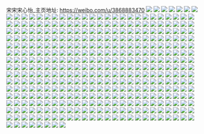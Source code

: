 宋宋宋心怡_主页地址: https://weibo.com/u/3868883470 
![](https://wx4.sinaimg.cn/mw2000/e69a7a0ely1h9hguo5g0hj21uo2gwe82.jpg) 
![](https://wx4.sinaimg.cn/mw2000/e69a7a0ely1h9hguq7ls8j21uo2gwqv6.jpg) 
![](https://wx4.sinaimg.cn/mw2000/e69a7a0ely1h9hguruzrxj21uo2gwkjm.jpg) 
![](https://wx4.sinaimg.cn/mw2000/e69a7a0ely1h9hgy4rh3bj22cz35cqv9.jpg) 
![](https://wx4.sinaimg.cn/mw2000/e69a7a0ely1h9hgumttifj21uo2gw4qr.jpg) 
![](https://wx4.sinaimg.cn/mw2000/e69a7a0ely1h9hgy2f76zj22dc35se85.jpg) 
![](https://wx4.sinaimg.cn/mw2000/e69a7a0ely1h9hgy0iq4sj21uo2gwx6p.jpg) 
![](https://wx4.sinaimg.cn/mw2000/e69a7a0ely1h9hgxxr098j21uo2gwx6p.jpg) 
![](https://wx4.sinaimg.cn/mw2000/e69a7a0ely1h9hgxz5zngj21uo2gwu0x.jpg) 
![](https://wx4.sinaimg.cn/mw2000/e69a7a0ely1h87c63o21ej23sw528npf.jpg) 
![](https://wx4.sinaimg.cn/mw2000/e69a7a0ely1h87c671wgqj20u01v04af.jpg) 
![](https://wx4.sinaimg.cn/mw2000/e69a7a0ely1h87c66ai49j23sw528npf.jpg) 
![](https://wx4.sinaimg.cn/mw2000/e69a7a0ely1h87c7zgpwqj22dc35se82.jpg) 
![](https://wx4.sinaimg.cn/mw2000/e69a7a0ely1h87c83sqirj20xr190nlz.jpg) 
![](https://wx4.sinaimg.cn/mw2000/e69a7a0ely1h87c7x93egj22dc35s7wi.jpg) 
![](https://wx4.sinaimg.cn/mw2000/e69a7a0ely1h87c7rf0voj23sw528hdv.jpg) 
![](https://wx4.sinaimg.cn/mw2000/e69a7a0ely1h87c80dor6j21c01s07l0.jpg) 
![](https://wx4.sinaimg.cn/mw2000/e69a7a0ely1h87c82i4msj22dh35su0x.jpg) 
![](https://wx4.sinaimg.cn/mw2000/e69a7a0ely1h7xgup0mudj22dc2dcu0x.jpg) 
![](https://wx4.sinaimg.cn/mw2000/e69a7a0ely1h73hyv8h6sj20u01hcmyg.jpg) 
![](https://wx4.sinaimg.cn/mw2000/e69a7a0ely1h6y2bwlql5j20vc15sqe9.jpg) 
![](https://wx4.sinaimg.cn/mw2000/e69a7a0ely1h6y2bz1cv7j20vc15s408.jpg) 
![](https://wx4.sinaimg.cn/mw2000/e69a7a0ely1h6y2bypvmyj20vc15s7fu.jpg) 
![](https://wx4.sinaimg.cn/mw2000/e69a7a0ely1h6y2bx9o7kj20vc15s4fo.jpg) 
![](https://wx4.sinaimg.cn/mw2000/e69a7a0ely1h6y2bzogulj20vc15s7gu.jpg) 
![](https://wx4.sinaimg.cn/mw2000/e69a7a0ely1h6y2bxrkrij20vc15sae5.jpg) 
![](https://wx4.sinaimg.cn/mw2000/e69a7a0ely1h6y2byf3fwj20vc15sgqm.jpg) 
![](https://wx4.sinaimg.cn/mw2000/e69a7a0ely1h6y2bzdhvzj20vc15swq3.jpg) 
![](https://wx4.sinaimg.cn/mw2000/e69a7a0ely1h6y2c03yugj20vc15sdjy.jpg) 
![](https://wx4.sinaimg.cn/mw2000/e69a7a0ely1h6v97tou9yj21rt2d3e82.jpg) 
![](https://wx4.sinaimg.cn/mw2000/e69a7a0ely1h6v97yilatj21e31ur4qp.jpg) 
![](https://wx4.sinaimg.cn/mw2000/e69a7a0ely1h6v97vg54vj21uo2gwqv6.jpg) 
![](https://wx4.sinaimg.cn/mw2000/e69a7a0ely1h6v980g2olj21nl27gwoc.jpg) 
![](https://wx4.sinaimg.cn/mw2000/e69a7a0ely1h6v97x5kbjj21uo2gwk0m.jpg) 
![](https://wx4.sinaimg.cn/mw2000/e69a7a0ely1h6v982ie5pj21n926zx6p.jpg) 
![](https://wx4.sinaimg.cn/mw2000/e69a7a0ely1h6v97rsw9hj235s2dc4ea.jpg) 
![](https://wx4.sinaimg.cn/mw2000/e69a7a0ely1h6v97oli5ej235s2dc4qr.jpg) 
![](https://wx4.sinaimg.cn/mw2000/e69a7a0ely1h6v97qcmcpj235s2dcnbd.jpg) 
![](https://wx4.sinaimg.cn/mw2000/e69a7a0ely1h6i2gs7o4sj22dc35sgv6.jpg) 
![](https://wx4.sinaimg.cn/mw2000/e69a7a0ely1h6i2gmw8kgj2334334wnv.jpg) 
![](https://wx4.sinaimg.cn/mw2000/e69a7a0ely1h6i2gwbgoyj22dc35sn17.jpg) 
![](https://wx4.sinaimg.cn/mw2000/e69a7a0ely1h6i2h3wr5pj21uo2gwb29.jpg) 
![](https://wx4.sinaimg.cn/mw2000/e69a7a0ely1h6i2gq0pxgj23sw528u0z.jpg) 
![](https://wx4.sinaimg.cn/mw2000/e69a7a0ely1h6i2h5oeqwj21uo2gwjvu.jpg) 
![](https://wx4.sinaimg.cn/mw2000/e69a7a0ely1h6i2gj6206j20qo0zk0tm.jpg) 
![](https://wx4.sinaimg.cn/mw2000/e69a7a0ely1h6i2gii5pcj20qo0zkjs6.jpg) 
![](https://wx4.sinaimg.cn/mw2000/e69a7a0ely1h6i2h2bn6qj22dc35sdma.jpg) 
![](https://wx4.sinaimg.cn/mw2000/e69a7a0ely1h6dxpu1u6xj20u0140qha.jpg) 
![](https://wx4.sinaimg.cn/mw2000/e69a7a0ely1h6dxpuoyk8j20u0140qsq.jpg) 
![](https://wx4.sinaimg.cn/mw2000/e69a7a0ely1h6dxpyr3y2j20u0140qja.jpg) 
![](https://wx4.sinaimg.cn/mw2000/e69a7a0ely1h6dxpy3j1vj22dc35sapp.jpg) 
![](https://wx4.sinaimg.cn/mw2000/e69a7a0ely1h6dxpwd6t1j22dc35s7m5.jpg) 
![](https://wx4.sinaimg.cn/mw2000/e69a7a0ely1h6dxpt9wnyj20rs0kuwgr.jpg) 
![](https://wx4.sinaimg.cn/mw2000/e69a7a0ely1h6743cmqi7j20u01v07ah.jpg) 
![](https://wx4.sinaimg.cn/mw2000/e69a7a0ely1h672pt1ks1j21pu2age2u.jpg) 
![](https://wx4.sinaimg.cn/mw2000/e69a7a0ely1h672pv2v1tj21lf24khdt.jpg) 
![](https://wx4.sinaimg.cn/mw2000/e69a7a0ely1h5wnvdnh7ij21400u0jt2.jpg) 
![](https://wx4.sinaimg.cn/mw2000/e69a7a0ely1h5urnhfdr5j21o02801kx.jpg) 
![](https://wx4.sinaimg.cn/mw2000/e69a7a0ely1h5urnizur7j22dc35s7wj.jpg) 
![](https://wx4.sinaimg.cn/mw2000/e69a7a0ely1h5urnkoy65j21uo2gwnpd.jpg) 
![](https://wx4.sinaimg.cn/mw2000/e69a7a0ely1h5urpkitqzj20u0140wip.jpg) 
![](https://wx4.sinaimg.cn/mw2000/e69a7a0ely1h5qtdwpuegj21uo0x5h0a.jpg) 
![](https://wx4.sinaimg.cn/mw2000/e69a7a0ely1h5ed2npzo6j20u0140tqr.jpg) 
![](https://wx4.sinaimg.cn/mw2000/e69a7a0ely1h5ed2ols1wj20u0140ark.jpg) 
![](https://wx4.sinaimg.cn/mw2000/e69a7a0ely1h59075c1jdj20u0140ali.jpg) 
![](https://wx4.sinaimg.cn/mw2000/e69a7a0ely1h59075tlo5j20u014049j.jpg) 
![](https://wx4.sinaimg.cn/mw2000/e69a7a0ely1h59076qdmij20u014049w.jpg) 
![](https://wx4.sinaimg.cn/mw2000/e69a7a0ely1h59077f33nj20u0140tjt.jpg) 
![](https://wx4.sinaimg.cn/mw2000/e69a7a0ely1h5907azoibj235s2dce82.jpg) 
![](https://wx4.sinaimg.cn/mw2000/e69a7a0ely1h59077zxywj20u0140k2e.jpg) 
![](https://wx4.sinaimg.cn/mw2000/e69a7a0ely1h5907d6g7sj235s2dchdv.jpg) 
![](https://wx4.sinaimg.cn/mw2000/e69a7a0ely1h5907jb3n4j21uo2gw4qq.jpg) 
![](https://wx4.sinaimg.cn/mw2000/e69a7a0ely1h5907gt8qsj235s2dcqv8.jpg) 
![](https://wx4.sinaimg.cn/mw2000/e69a7a0ely1h4k5z556vxj21400u0tkf.jpg) 
![](https://wx4.sinaimg.cn/mw2000/e69a7a0ely1h4k5yw66mqj21400u044t.jpg) 
![](https://wx4.sinaimg.cn/mw2000/e69a7a0ely1h4k5zeodbcj21400u0ajz.jpg) 
![](https://wx4.sinaimg.cn/mw2000/e69a7a0ely1h4k5ytzyt5j21uo2gwu0x.jpg) 
![](https://wx4.sinaimg.cn/mw2000/e69a7a0ely1h4k5yr5p8jj22gw1uo1kz.jpg) 
![](https://wx4.sinaimg.cn/mw2000/e69a7a0ely1h4k5yse0mxj21c01s01kx.jpg) 
![](https://wx4.sinaimg.cn/mw2000/e69a7a0ely1h4k60lciuoj21t135tnpe.jpg) 
![](https://wx4.sinaimg.cn/mw2000/e69a7a0ely1h4k60nbtdtj21kw35sqv6.jpg) 
![](https://wx4.sinaimg.cn/mw2000/e69a7a0ely1h4k60pyupxj21hc0nwto8.jpg) 
![](https://wx4.sinaimg.cn/mw2000/e69a7a0ely1h4k60p764jj223v35tkjm.jpg) 
![](https://wx4.sinaimg.cn/mw2000/e69a7a0ely1h4k61cjzbvj20qo0jzwhk.jpg) 
![](https://wx4.sinaimg.cn/mw2000/e69a7a0ely1h4k5yp1mm7j20qo0zkgq7.jpg) 
![](https://wx4.sinaimg.cn/mw2000/e69a7a0ely1h3xa4w2dk4j235s2dc7wj.jpg) 
![](https://wx4.sinaimg.cn/mw2000/e69a7a0ely1h3xa4soqepj229h3404qq.jpg) 
![](https://wx4.sinaimg.cn/mw2000/e69a7a0ely1h3xa4qjk2cj22bc3347wj.jpg) 
![](https://wx4.sinaimg.cn/mw2000/e69a7a0ely1h3xa77ai97j20qo0m20wn.jpg) 
![](https://wx4.sinaimg.cn/mw2000/e69a7a0ely1h3xa4nq1f0j22dc2dcb2a.jpg) 
![](https://wx4.sinaimg.cn/mw2000/e69a7a0ely1h3xa4zshw2j235s2dcu0y.jpg) 
![](https://wx4.sinaimg.cn/mw2000/e69a7a0ely1h3xa4yag27j21uo2gwx6p.jpg) 
![](https://wx4.sinaimg.cn/mw2000/e69a7a0ely1h3xa54fpx7j22gw1uo7wi.jpg) 
![](https://wx4.sinaimg.cn/mw2000/e69a7a0ely1h3xa55ycqcj22p72p7u0x.jpg) 
![](https://wx4.sinaimg.cn/mw2000/e69a7a0ely1h2lxtdu1tdj225j1m5x6p.jpg) 
![](https://wx4.sinaimg.cn/mw2000/e69a7a0ely1h2lxtf60avj21uo2gwx6p.jpg) 
![](https://wx4.sinaimg.cn/mw2000/e69a7a0ely1h2lxtgxm1cj22dc35sx6q.jpg) 
![](https://wx4.sinaimg.cn/mw2000/e69a7a0ely1h2lxthwy4wj21c01s0b29.jpg) 
![](https://wx4.sinaimg.cn/mw2000/e69a7a0ely1h2lxtj4zzyj22072o9qv5.jpg) 
![](https://wx4.sinaimg.cn/mw2000/e69a7a0ely1h2lxtk6q88j21i0200kjl.jpg) 
![](https://wx4.sinaimg.cn/mw2000/e69a7a0ely1h2lxtm1d6xj21uo2gwx6p.jpg) 
![](https://wx4.sinaimg.cn/mw2000/e69a7a0ely1h2lxtnxaixj22fe1tj4qq.jpg) 
![](https://wx4.sinaimg.cn/mw2000/e69a7a0ely1h2lxtphyujj22cx1rp7wi.jpg) 
![](https://wx4.sinaimg.cn/mw2000/e69a7a0ely1h2lxtr3thgj23402c0qv6.jpg) 
![](https://wx4.sinaimg.cn/mw2000/e69a7a0ely1h2lxtsdqp2j23402c0qv6.jpg) 
![](https://wx4.sinaimg.cn/mw2000/e69a7a0ely1h2fxf9n7rvj21uo2gwhdt.jpg) 
![](https://wx4.sinaimg.cn/mw2000/e69a7a0ely1h2fxffgp2vj21op28y7wi.jpg) 
![](https://wx4.sinaimg.cn/mw2000/e69a7a0ely1h2fxfb80daj21uo2gwb29.jpg) 
![](https://wx4.sinaimg.cn/mw2000/e69a7a0ely1h2fxfbvdjej21e21e21gj.jpg) 
![](https://wx4.sinaimg.cn/mw2000/e69a7a0ely1h2fxfhupo0j235s2dcx6q.jpg) 
![](https://wx4.sinaimg.cn/mw2000/e69a7a0ely1h2fxfcggowj21c01c0ngc.jpg) 
![](https://wx4.sinaimg.cn/mw2000/e69a7a0ely1h2fxfdudu8j235s2dchdv.jpg) 
![](https://wx4.sinaimg.cn/mw2000/e69a7a0ely1h2fxfgjo2rj22d92h1b29.jpg) 
![](https://wx4.sinaimg.cn/mw2000/e69a7a0ely1h2fxfvv36dj235s2dcu0y.jpg) 
![](https://wx4.sinaimg.cn/mw2000/e69a7a0ely1h24qwko9vtj21uo2gwx6p.jpg) 
![](https://wx4.sinaimg.cn/mw2000/e69a7a0ely1h24qwlurzgj21ph29zkjl.jpg) 
![](https://wx4.sinaimg.cn/mw2000/e69a7a0ely1h24qwn58wuj21o928bhdt.jpg) 
![](https://wx4.sinaimg.cn/mw2000/e69a7a0ely1h24qwoff4hj21of28kqv5.jpg) 
![](https://wx4.sinaimg.cn/mw2000/e69a7a0ely1h24qwvj7gfj20xc0p0wmk.jpg) 
![](https://wx4.sinaimg.cn/mw2000/e69a7a0ely1h24qwr2qvlj21tp2flqv5.jpg) 
![](https://wx4.sinaimg.cn/mw2000/e69a7a0ely1h24qws5nskj22dc35shdu.jpg) 
![](https://wx4.sinaimg.cn/mw2000/e69a7a0ely1h24qwuzpwaj22bc334x6t.jpg) 
![](https://wx4.sinaimg.cn/mw2000/e69a7a0ely1h24qwxaxs1j235s2dckjn.jpg) 
![](https://wx4.sinaimg.cn/mw2000/e69a7a0ely1h1wciyhkdgj20u0140q7n.jpg) 
![](https://wx4.sinaimg.cn/mw2000/e69a7a0ely1h1wcj62dukj20u0140tgc.jpg) 
![](https://wx4.sinaimg.cn/mw2000/e69a7a0ely1h1wcim6tbtj20u014049i.jpg) 
![](https://wx4.sinaimg.cn/mw2000/e69a7a0ely1h1wcjl6po7j20u0140gpl.jpg) 
![](https://wx4.sinaimg.cn/mw2000/e69a7a0ely1h1wck3x84fj20u0140ai5.jpg) 
![](https://wx4.sinaimg.cn/mw2000/e69a7a0ely1h1wcj7vt7jj21uo2gw1ky.jpg) 
![](https://wx4.sinaimg.cn/mw2000/e69a7a0ely1h1o4v6q7q1j21uo2gwe82.jpg) 
![](https://wx4.sinaimg.cn/mw2000/e69a7a0ely1h1o4v90ixdj21uo2gw4qq.jpg) 
![](https://wx4.sinaimg.cn/mw2000/e69a7a0ely1h1o4v4gurqj21uo2gwkjm.jpg) 
![](https://wx4.sinaimg.cn/mw2000/e69a7a0ely1h1o4v24vv5j22dc2dcu0x.jpg) 
![](https://wx4.sinaimg.cn/mw2000/e69a7a0ely1h1o4vhdkrcj21zz1hzx6p.jpg) 
![](https://wx4.sinaimg.cn/mw2000/e69a7a0ely1h1o4vcu9ofj21uo2gwhdt.jpg) 
![](https://wx4.sinaimg.cn/mw2000/e69a7a0ely1h1o4wdwhd4j21o0280e81.jpg) 
![](https://wx4.sinaimg.cn/mw2000/e69a7a0ely1h1o4veocojj21uo2gw4qq.jpg) 
![](https://wx4.sinaimg.cn/mw2000/e69a7a0ely1h1o4vip2t9j21vn2jxe81.jpg) 
![](https://wx4.sinaimg.cn/mw2000/e69a7a0ely1h0zxqj6kibj20u01hc139.jpg) 
![](https://wx4.sinaimg.cn/mw2000/e69a7a0ely1h0vnfls9cjj22dc35sx6r.jpg) 
![](https://wx4.sinaimg.cn/mw2000/e69a7a0ely1h0vnfia1oaj22c02c0x6p.jpg) 
![](https://wx4.sinaimg.cn/mw2000/e69a7a0ely1h0vnjm63okj22gw1uohdu.jpg) 
![](https://wx4.sinaimg.cn/mw2000/e69a7a0ely1h0vnforv33j22dc35s7wj.jpg) 
![](https://wx4.sinaimg.cn/mw2000/e69a7a0ely1h0vnkg3nloj21yu2jo4ex.jpg) 
![](https://wx4.sinaimg.cn/mw2000/e69a7a0ely1h0vnki60t6j235s2dcqv6.jpg) 
![](https://wx4.sinaimg.cn/mw2000/e69a7a0ely1h0vnko0zljj235s2dc7wj.jpg) 
![](https://wx4.sinaimg.cn/mw2000/e69a7a0ely1h0vnle47nxj235s2dcx6q.jpg) 
![](https://wx4.sinaimg.cn/mw2000/e69a7a0ely1h0vnlm88lvj20qo0k0n0g.jpg) 
![](https://wx4.sinaimg.cn/mw2000/e69a7a0ely1h0hmuirfuuj22801o0qv5.jpg) 
![](https://wx4.sinaimg.cn/mw2000/e69a7a0ely1h0hmunbj20j22dc35se84.jpg) 
![](https://wx4.sinaimg.cn/mw2000/e69a7a0ely1h0hmuruj4jj22dc35sx6r.jpg) 
![](https://wx4.sinaimg.cn/mw2000/e69a7a0ely1h0hmuubcwtj22gw1uo7wi.jpg) 
![](https://wx4.sinaimg.cn/mw2000/e69a7a0ely1h00eiweqi3j222o340b2a.jpg) 
![](https://wx4.sinaimg.cn/mw2000/e69a7a0ely1h00eisn03sj20uk4o4kjm.jpg) 
![](https://wx4.sinaimg.cn/mw2000/e69a7a0ely1h00eiu9x2wj20uk3ofnpd.jpg) 
![](https://wx4.sinaimg.cn/mw2000/e69a7a0ely1h00ej01f9ej22gw1uokjl.jpg) 
![](https://wx4.sinaimg.cn/mw2000/e69a7a0ely1h00ej1ydimj21s01c01kx.jpg) 
![](https://wx4.sinaimg.cn/mw2000/e69a7a0ely1h00eiye3vvj22gw1uox6p.jpg) 
![](https://wx4.sinaimg.cn/mw2000/e69a7a0ely1h00eiqtd06j20uk417e81.jpg) 
![](https://wx4.sinaimg.cn/mw2000/e69a7a0ely1h00ej12a34j21qa2b2u0x.jpg) 
![](https://wx4.sinaimg.cn/mw2000/e69a7a0ely1h00ej3bongj211c340kjl.jpg) 
![](https://wx4.sinaimg.cn/mw2000/e69a7a0ely1gzzeyj2lg9j22dc35skjn.jpg) 
![](https://wx4.sinaimg.cn/mw2000/e69a7a0ely1gzvm1ghtbrj21uo2gwb29.jpg) 
![](https://wx4.sinaimg.cn/mw2000/e69a7a0ely1gzvm2tv3u0j21i01i0e81.jpg) 
![](https://wx4.sinaimg.cn/mw2000/e69a7a0ely1gzvm1jgv0oj21uo2gwb29.jpg) 
![](https://wx4.sinaimg.cn/mw2000/e69a7a0ely1gzvm1us6g0j21uo2gw1ky.jpg) 
![](https://wx4.sinaimg.cn/mw2000/e69a7a0ely1gzvm2076yrj22dc35snpf.jpg) 
![](https://wx4.sinaimg.cn/mw2000/e69a7a0ely1gzvm1qym7cj21uo2gw1ky.jpg) 
![](https://wx4.sinaimg.cn/mw2000/e69a7a0ely1gzvm2j3xsmj23402c0npf.jpg) 
![](https://wx4.sinaimg.cn/mw2000/e69a7a0ely1gzvm1mwl00j235s2dc7wj.jpg) 
![](https://wx4.sinaimg.cn/mw2000/e69a7a0ely1gzvm2qis14j23402c0b2b.jpg) 
![](https://wx4.sinaimg.cn/mw2000/e69a7a0ely1gz0aafz8abj235s2dcqti.jpg) 
![](https://wx4.sinaimg.cn/mw2000/e69a7a0ely1gz0aaj4s4pj217m1m67wh.jpg) 
![](https://wx4.sinaimg.cn/mw2000/e69a7a0ely1gz0aahm5caj22dc35s4qp.jpg) 
![](https://wx4.sinaimg.cn/mw2000/e69a7a0ely1gz0aamcqcnj21c01s01hg.jpg) 
![](https://wx4.sinaimg.cn/mw2000/e69a7a0ely1gz0aal60iyj226f1mt7wh.jpg) 
![](https://wx4.sinaimg.cn/mw2000/e69a7a0ely1gz0aamzhyyj216k1krnhr.jpg) 
![](https://wx4.sinaimg.cn/mw2000/e69a7a0ely1gz0aagnql6j22dc35skj4.jpg) 
![](https://wx4.sinaimg.cn/mw2000/e69a7a0ely1gz0ab6qllvj21621k3ngj.jpg) 
![](https://wx4.sinaimg.cn/mw2000/e69a7a0ely1gz0aaici6mj22dc35sqsx.jpg) 
![](https://wx4.sinaimg.cn/mw2000/e69a7a0ely1gya42i41nrj21uo2gwqv5.jpg) 
![](https://wx4.sinaimg.cn/mw2000/e69a7a0ely1gya42qgl8ij22dc35sb2a.jpg) 
![](https://wx4.sinaimg.cn/mw2000/e69a7a0ely1gya45knf2vj22c0340e82.jpg) 
![](https://wx4.sinaimg.cn/mw2000/e69a7a0ely1gya42v85s0j214t1iewxw.jpg) 
![](https://wx4.sinaimg.cn/mw2000/e69a7a0ely1gya44d7mqkj26bk4qoe88.jpg) 
![](https://wx4.sinaimg.cn/mw2000/e69a7a0ely1gya43p4vg0j21w02ioe82.jpg) 
![](https://wx4.sinaimg.cn/mw2000/e69a7a0ely1gya45hzwlnj22c0340u10.jpg) 
![](https://wx4.sinaimg.cn/mw2000/e69a7a0ely1gya43c7da4j22c0340b2a.jpg) 
![](https://wx4.sinaimg.cn/mw2000/e69a7a0ely1gya45dye4xj21s22eie81.jpg) 
![](https://wx4.sinaimg.cn/mw2000/e69a7a0ely1gxxiqhz033j21w02iou0x.jpg) 
![](https://wx4.sinaimg.cn/mw2000/e69a7a0ely1gxxiqjq2krj21w02iou0x.jpg) 
![](https://wx4.sinaimg.cn/mw2000/e69a7a0ely1gxxiqogfvsj21s72dmnpd.jpg) 
![](https://wx4.sinaimg.cn/mw2000/e69a7a0ely1gxxiqqkrzfj21w02iou0x.jpg) 
![](https://wx4.sinaimg.cn/mw2000/e69a7a0ely1gxxiqlzb73j23402c0x6q.jpg) 
![](https://wx4.sinaimg.cn/mw2000/e69a7a0ely1gxxiqrthdej21w02ioqv5.jpg) 
![](https://wx4.sinaimg.cn/mw2000/e69a7a0ely1gxxiqtyz3nj21w02iou0x.jpg) 
![](https://wx4.sinaimg.cn/mw2000/e69a7a0ely1gxxiqswwzjj21w02ionpd.jpg) 
![](https://wx4.sinaimg.cn/mw2000/e69a7a0ely1gxxiqviddwj21w02iox6p.jpg) 
![](https://wx4.sinaimg.cn/mw2000/e69a7a0ely1gwaybmfm7bj21w02ioqv5.jpg) 
![](https://wx4.sinaimg.cn/mw2000/e69a7a0ely1gwaycnsitij22dc35sb2b.jpg) 
![](https://wx4.sinaimg.cn/mw2000/e69a7a0ely1gwaycq3466j21401hcdxv.jpg) 
![](https://wx4.sinaimg.cn/mw2000/e69a7a0ely1gwaybwok26j22dc2dc4qs.jpg) 
![](https://wx4.sinaimg.cn/mw2000/e69a7a0ely1gwayceuxkzj22dc2dcqv6.jpg) 
![](https://wx4.sinaimg.cn/mw2000/e69a7a0ely1gwayc6d53dj22dc2dc1kz.jpg) 
![](https://wx4.sinaimg.cn/mw2000/e69a7a0ely1gvyxowoz1tj22801o01kx.jpg) 
![](https://wx4.sinaimg.cn/mw2000/e69a7a0ely1gvyxp346psj21o0280npd.jpg) 
![](https://wx4.sinaimg.cn/mw2000/e69a7a0ely1gvyxozmr3xj22801o0x63.jpg) 
![](https://wx4.sinaimg.cn/mw2000/e69a7a0ely1gvyxp12np2j21o0280b29.jpg) 
![](https://wx4.sinaimg.cn/mw2000/e69a7a0ely1gvyxq2auooj22801o0e81.jpg) 
![](https://wx4.sinaimg.cn/mw2000/e69a7a0ely1gvyxp5bp3ij22801o01kx.jpg) 
![](https://wx4.sinaimg.cn/mw2000/e69a7a0ely1gvyxpwxx16j20u0140jzk.jpg) 
![](https://wx4.sinaimg.cn/mw2000/e69a7a0ely1gvyxouxtsej20sa11pqdn.jpg) 
![](https://wx4.sinaimg.cn/mw2000/e69a7a0ely1gvyxpzcqq6j21ap1q94qp.jpg) 
![](https://wx4.sinaimg.cn/mw2000/e69a7a0ely1gvu9ce2a2fj21w02ionpe.jpg) 
![](https://wx4.sinaimg.cn/mw2000/e69a7a0ely1gvu9cfv7wpj21w02iokjl.jpg) 
![](https://wx4.sinaimg.cn/mw2000/004dPrkily1gvpl0x6wouj62c0340x6r02.jpg) 
![](https://wx4.sinaimg.cn/mw2000/004dPrkily1gvpl0t9i1mj62bc334b2d02.jpg) 
![](https://wx4.sinaimg.cn/mw2000/004dPrkily1gvpl0z2i67j61c01s0hdt02.jpg) 
![](https://wx4.sinaimg.cn/mw2000/e69a7a0ely1gvpl0oqqpmj21w02iokjm.jpg) 
![](https://wx4.sinaimg.cn/mw2000/004dPrkily1gvpl132k3oj62db2dbb2a02.jpg) 
![](https://wx4.sinaimg.cn/mw2000/004dPrkily1gvpl10uvurj61c01s0b2902.jpg) 
![](https://wx4.sinaimg.cn/mw2000/004dPrkily1gvpl14v0mzj62dc2dcb2a02.jpg) 
![](https://wx4.sinaimg.cn/mw2000/004dPrkily1gvpl18tf7sj61w02iohdt02.jpg) 
![](https://wx4.sinaimg.cn/mw2000/004dPrkily1gvpl16t65xj62dc2dcqv502.jpg) 
![](https://wx4.sinaimg.cn/mw2000/004dPrkily1gvmv8559b5j61w02iohdu02.jpg) 
![](https://wx4.sinaimg.cn/mw2000/004dPrkily1gvmv75oli5j61w02io7wi02.jpg) 
![](https://wx4.sinaimg.cn/mw2000/004dPrkily1gvmv717cdoj61w02ioqv602.jpg) 
![](https://wx4.sinaimg.cn/mw2000/004dPrkily1gvmv7q61ujj62c03404qt02.jpg) 
![](https://wx4.sinaimg.cn/mw2000/004dPrkily1gvmv7zo5jqj63402c07wl02.jpg) 
![](https://wx4.sinaimg.cn/mw2000/004dPrkily1gvmv8daixjj62c0340npf02.jpg) 
![](https://wx4.sinaimg.cn/mw2000/004dPrkily1gvmv6vhuxbj61w02iob2a02.jpg) 
![](https://wx4.sinaimg.cn/mw2000/004dPrkily1gvmv7glegzj61w02io7wi02.jpg) 
![](https://wx4.sinaimg.cn/mw2000/004dPrkily1gvmv7bv2wmj61w02io7wi02.jpg) 
![](https://wx4.sinaimg.cn/mw2000/e69a7a0ely1gvilbm97wnj22801o0e82.jpg) 
![](https://wx4.sinaimg.cn/mw2000/004dPrkily1gvilbn4xwyj60xc18g1ct02.jpg) 
![](https://wx4.sinaimg.cn/mw2000/004dPrkily1gvii418kjhj62801o0e8102.jpg) 
![](https://wx4.sinaimg.cn/mw2000/004dPrkily1gvii4li58qj62dc2dcb2b02.jpg) 
![](https://wx4.sinaimg.cn/mw2000/004dPrkily1gvii48rfi7j61w02iob2a02.jpg) 
![](https://wx4.sinaimg.cn/mw2000/004dPrkily1gvii5610h2j61uo2gwx6p02.jpg) 
![](https://wx4.sinaimg.cn/mw2000/004dPrkily1gvii4udkg3j61uo2gwx6p02.jpg) 
![](https://wx4.sinaimg.cn/mw2000/004dPrkily1gvii50f9ljj61uo2gwhdt02.jpg) 
![](https://wx4.sinaimg.cn/mw2000/004dPrkily1gvii3yfe0ej61rw2d7kjl02.jpg) 
![](https://wx4.sinaimg.cn/mw2000/004dPrkily1gvii5bu290j61c01s04qp02.jpg) 
![](https://wx4.sinaimg.cn/mw2000/004dPrkily1gvii59aohdj62801o01ky02.jpg) 
![](https://wx4.sinaimg.cn/mw2000/004dPrkily1gv6lfwou9mj60u01v0n4v02.jpg) 
![](https://wx4.sinaimg.cn/mw2000/004dPrkily1gutdkp0c7bj61ku24sttq02.jpg) 
![](https://wx4.sinaimg.cn/mw2000/004dPrkily1gutdkqgg98j61fa1wd7ki02.jpg) 
![](https://wx4.sinaimg.cn/mw2000/004dPrkily1gutdkn3oqxj61ky23yavf02.jpg) 
![](https://wx4.sinaimg.cn/mw2000/004dPrkily1gutdl4hnipj62oc2oc4qt02.jpg) 
![](https://wx4.sinaimg.cn/mw2000/004dPrkily1gutdl88hyaj62xu1o2npd02.jpg) 
![](https://wx4.sinaimg.cn/mw2000/004dPrkily1gutdkvexyhj63402c04qs02.jpg) 
![](https://wx4.sinaimg.cn/mw2000/004dPrkily1gutdlc9fs1j61w02iohdt02.jpg) 
![](https://wx4.sinaimg.cn/mw2000/004dPrkily1gutdkl4coyj61w02iokjl02.jpg) 
![](https://wx4.sinaimg.cn/mw2000/004dPrkily1gutdlg33qgj61w02iohdt02.jpg) 
![](https://wx4.sinaimg.cn/mw2000/004dPrkily1gudred3gv2j60u0140jy902.jpg) 
![](https://wx4.sinaimg.cn/mw2000/004dPrkily1gudreapv7tj60u015t41u02.jpg) 
![](https://wx4.sinaimg.cn/mw2000/004dPrkily1gudre9mv28j60u0140thv02.jpg) 
![](https://wx4.sinaimg.cn/mw2000/004dPrkily1gudrea2jkyj60u0140wj002.jpg) 
![](https://wx4.sinaimg.cn/mw2000/004dPrkily1gudreba64tj60u00u0whw02.jpg) 
![](https://wx4.sinaimg.cn/mw2000/004dPrkily1gudreci19tj60u01400wu02.jpg) 
![](https://wx4.sinaimg.cn/mw2000/004dPrkily1gudrebxby5j61400u0n5302.jpg) 
![](https://wx4.sinaimg.cn/mw2000/004dPrkily1gudredve2fj61400u0qa302.jpg) 
![](https://wx4.sinaimg.cn/mw2000/004dPrkily1gudreebqxuj60u00u00we02.jpg) 
![](https://wx4.sinaimg.cn/mw2000/e69a7a0ely1gu5zleahwjj20u0140q7v.jpg) 
![](https://wx4.sinaimg.cn/mw2000/e69a7a0ely1gu5zlf6g0gj20u0140dlf.jpg) 
![](https://wx4.sinaimg.cn/mw2000/e69a7a0ely1gu5zlfqopnj20u0140q83.jpg) 
![](https://wx4.sinaimg.cn/mw2000/e69a7a0ely1gu5zlg4zc1j21400u00y3.jpg) 
![](https://wx4.sinaimg.cn/mw2000/e69a7a0ely1gu5zlggg1yj20rt112dkk.jpg) 
![](https://wx4.sinaimg.cn/mw2000/e69a7a0ely1gu5zlhg4vkj20u01400wz.jpg) 
![](https://wx4.sinaimg.cn/mw2000/e69a7a0ely1gu5zlii8s8j21400u0don.jpg) 
![](https://wx4.sinaimg.cn/mw2000/e69a7a0ely1gu5zljgfgpj20u013zteb.jpg) 
![](https://wx4.sinaimg.cn/mw2000/e69a7a0ely1gu5zlj0yrmj21400u0k06.jpg) 
![](https://wx4.sinaimg.cn/mw2000/e69a7a0ely1gsax8tyau5j218g0xcki3.jpg) 
![](https://wx4.sinaimg.cn/mw2000/e69a7a0ely1gsax8w1fc3j218g0xctsc.jpg) 
![](https://wx4.sinaimg.cn/mw2000/e69a7a0ely1gsax8vn7fuj218g0xcayc.jpg) 
![](https://wx4.sinaimg.cn/mw2000/e69a7a0ely1gsax8x3dixj218g0xc1kx.jpg) 
![](https://wx4.sinaimg.cn/mw2000/e69a7a0ely1gsax93bcnkj22ip1f0hdv.jpg) 
![](https://wx4.sinaimg.cn/mw2000/e69a7a0ely1gsax8wis6uj218g0xc1kx.jpg) 
![](https://wx4.sinaimg.cn/mw2000/e69a7a0ely1gsax8xj0asj21hc0pahav.jpg) 
![](https://wx4.sinaimg.cn/mw2000/e69a7a0ely1gsax91aojlj22o03k01l0.jpg) 
![](https://wx4.sinaimg.cn/mw2000/e69a7a0ely1gsax8z7yomj23k02o0x6t.jpg) 
![](https://wx4.sinaimg.cn/mw2000/e69a7a0ely1gsaxayigphj21r03407wi.jpg) 
![](https://wx4.sinaimg.cn/mw2000/e69a7a0ely1gsaxb0gszdj21ki2ipb2c.jpg) 
![](https://wx4.sinaimg.cn/mw2000/e69a7a0ely1gsaxb299jfj20xc0xc1kx.jpg) 
![](https://wx4.sinaimg.cn/mw2000/e69a7a0ely1gsaxb36uz9j22ip1w1x6p.jpg) 
![](https://wx4.sinaimg.cn/mw2000/e69a7a0ely1grmdtf7fg6j212c1f4b29.jpg) 
![](https://wx4.sinaimg.cn/mw2000/e69a7a0ely1grmrc0hcjrj218g0xcto8.jpg) 
![](https://wx4.sinaimg.cn/mw2000/e69a7a0ely1grmdtfofbyj212c1f4b29.jpg) 
![](https://wx4.sinaimg.cn/mw2000/e69a7a0ely1grmrbztcibj23k02o0e82.jpg) 
![](https://wx4.sinaimg.cn/mw2000/e69a7a0ely1grmdtgqffgj23342bcx6p.jpg) 
![](https://wx4.sinaimg.cn/mw2000/e69a7a0ely1grmrc248kdj22o03k07wl.jpg) 
![](https://wx4.sinaimg.cn/mw2000/e69a7a0ely1grmrc58sfmj22o03k0b2c.jpg) 
![](https://wx4.sinaimg.cn/mw2000/e69a7a0ely1grmrc8138yj22o03k0qv9.jpg) 
![](https://wx4.sinaimg.cn/mw2000/e69a7a0ely1grmrcacw3tj23k02o0kjp.jpg) 
![](https://wx4.sinaimg.cn/mw2000/e69a7a0ely1gppiv4lwguj212c1f47wh.jpg) 
![](https://wx4.sinaimg.cn/mw2000/e69a7a0ely1gppiv53htrj212c1f4ki1.jpg) 
![](https://wx4.sinaimg.cn/mw2000/e69a7a0ely1gppiw840ayj212c12ckgy.jpg) 
![](https://wx4.sinaimg.cn/mw2000/e69a7a0ely1gppiw8fqjoj212c1f4kcq.jpg) 
![](https://wx4.sinaimg.cn/mw2000/e69a7a0ely1gppiywrtqcj20ty0tyk3b.jpg) 
![](https://wx4.sinaimg.cn/mw2000/e69a7a0ely1gppiyx204dj20u014010b.jpg) 
![](https://wx4.sinaimg.cn/mw2000/e69a7a0ely1gppj1fw84bj20qo0zkk08.jpg) 
![](https://wx4.sinaimg.cn/mw2000/e69a7a0ely1gppj1g66hkj20u0190wji.jpg) 
![](https://wx4.sinaimg.cn/mw2000/e69a7a0ely1gppj1ggfccj20xc0m8k89.jpg) 
![](https://wx4.sinaimg.cn/mw2000/e69a7a0ely1gnkuvv42smj21eg1eg7wh.jpg) 
![](https://wx4.sinaimg.cn/mw2000/e69a7a0ely1gnkuvx1xsuj21hw1hwb29.jpg) 
![](https://wx4.sinaimg.cn/mw2000/e69a7a0ely1gnkuw4p270j20v815nx47.jpg) 
![](https://wx4.sinaimg.cn/mw2000/e69a7a0ely1gnkuvzmrnqj212c1f47s0.jpg) 
![](https://wx4.sinaimg.cn/mw2000/e69a7a0ely1gnkuvxo38pj20u0140gs5.jpg) 
![](https://wx4.sinaimg.cn/mw2000/e69a7a0ely1gnkuw2rlvnj212c1f4npd.jpg) 
![](https://wx4.sinaimg.cn/mw2000/e69a7a0ely1gnkuw5xw4jj21f412cqsd.jpg) 
![](https://wx4.sinaimg.cn/mw2000/e69a7a0ely1gnkuwawfpgj23k0200x5o.jpg) 
![](https://wx4.sinaimg.cn/mw2000/e69a7a0ely1gnkuw8ialyj212c1f4e81.jpg) 
![](https://wx4.sinaimg.cn/mw2000/e69a7a0ely1gn73peyvw2j20ky0vhk2w.jpg) 
![](https://wx4.sinaimg.cn/mw2000/e69a7a0ely1gn73n58xo1j20rd0wgduq.jpg) 
![](https://wx4.sinaimg.cn/mw2000/e69a7a0ely1gn73pf9c1dj20qo0vn0x6.jpg) 
![](https://wx4.sinaimg.cn/mw2000/e69a7a0ely1gm5qnl2sssj20u01rc0yv.jpg) 
![](https://wx4.sinaimg.cn/mw2000/e69a7a0ely1gm5qnl98imj20u01rc7b0.jpg) 
![](https://wx4.sinaimg.cn/mw2000/e69a7a0ely1gm5qnlel3hj20u01rcwn0.jpg) 
![](https://wx4.sinaimg.cn/mw2000/e69a7a0ely1gm5qnlpfyhj20u01rcgt9.jpg) 
![](https://wx4.sinaimg.cn/mw2000/e69a7a0ely1gm5qnlzgzlj20u01rcn4h.jpg) 
![](https://wx4.sinaimg.cn/mw2000/e69a7a0ely1gm5qnm9d2ij20u01rc444.jpg) 
![](https://wx4.sinaimg.cn/mw2000/e69a7a0ely1gm5qnmipr5j20u01rcthb.jpg) 
![](https://wx4.sinaimg.cn/mw2000/e69a7a0ely1gl8lo3p5b8j212c1f4nod.jpg) 
![](https://wx4.sinaimg.cn/mw2000/e69a7a0ely1gl8lo7vl58j21z41hchdu.jpg) 
![](https://wx4.sinaimg.cn/mw2000/e69a7a0ely1gl8lo49mqtj212c1f4kjl.jpg) 
![](https://wx4.sinaimg.cn/mw2000/e69a7a0ely1gl8lo6gylkj212c1f44qq.jpg) 
![](https://wx4.sinaimg.cn/mw2000/e69a7a0ely1gl8lo95c7ej21hc1hcu0x.jpg) 
![](https://wx4.sinaimg.cn/mw2000/e69a7a0ely1gl8lo56olaj212c1f4b2a.jpg) 
![](https://wx4.sinaimg.cn/mw2000/e69a7a0ely1ghlyg7aosyj20u01hcgq7.jpg) 
![](https://wx4.sinaimg.cn/mw2000/e69a7a0ely1ghaloj1b14j21hc0u0q9f.jpg) 
![](https://wx4.sinaimg.cn/mw2000/e69a7a0ely1gh9fvaik5pj21hc1z47wi.jpg) 
![](https://wx4.sinaimg.cn/mw2000/e69a7a0ely1gh5nbbgfe6j20u01hctfo.jpg) 
![](https://wx4.sinaimg.cn/mw2000/e69a7a0ely1gf937yzyaoj221f1j2ttm.jpg) 
![](https://wx4.sinaimg.cn/mw2000/e69a7a0ely1gf937ylkikj212c12c7wi.jpg) 
![](https://wx4.sinaimg.cn/mw2000/e69a7a0ely1gf937zdq7tj21y41j2asg.jpg) 
![](https://wx4.sinaimg.cn/mw2000/e69a7a0ely1gd1wzy65qwj20dc07i74i.jpg) 
![](https://wx4.sinaimg.cn/mw2000/e69a7a0ely1gcoo1bclcbj20u01hcagy.jpg) 
![](https://wx4.sinaimg.cn/mw2000/e69a7a0ely1gccfmluri6j21f412ctvv.jpg) 
![](https://wx4.sinaimg.cn/mw2000/e69a7a0ely1gc2jvhykutj20u00mhdv1.jpg) 
![](https://wx4.sinaimg.cn/mw2000/e69a7a0ely1gc2jvijtp2j20mi0u0nct.jpg) 
![](https://wx4.sinaimg.cn/mw2000/e69a7a0ely1gc2jvjd5imj21f412cqv5.jpg) 
![](https://wx4.sinaimg.cn/mw2000/e69a7a0ely1gbidgbbs8mj212c1f47wh.jpg) 
![](https://wx4.sinaimg.cn/mw2000/e69a7a0ely1gazt7yyei4j20u01hc7ct.jpg) 
![](https://wx4.sinaimg.cn/mw2000/e69a7a0ely1gackxfw943j21f412ce81.jpg) 
![](https://wx4.sinaimg.cn/mw2000/e69a7a0ely1gackyk3i7mj23k02o0npg.jpg) 
![](https://wx4.sinaimg.cn/mw2000/e69a7a0ely1gackxjxuzoj21f412ckal.jpg) 
![](https://wx4.sinaimg.cn/mw2000/006IQ188ly1ga6prtg05vj30ku112q7q.jpg) 
![](https://wx4.sinaimg.cn/mw2000/e69a7a0ely1g8hsca64pij20u0140gnu.jpg) 
![](https://wx4.sinaimg.cn/mw2000/e69a7a0ely1g8hscazm0ij20u014078n.jpg) 
![](https://wx4.sinaimg.cn/mw2000/e69a7a0ely1g817ijngyxj21400u0127.jpg) 
![](https://wx4.sinaimg.cn/mw2000/e69a7a0ely1g817ilmgzaj21400u0n5a.jpg) 
![](https://wx4.sinaimg.cn/mw2000/e69a7a0ely1g817ikt8p1j21400u0n5a.jpg) 
![](https://wx4.sinaimg.cn/mw2000/e69a7a0ely1g7rwy7vpsij21o0190npd.jpg) 
![](https://wx4.sinaimg.cn/mw2000/e69a7a0ely1g7rwyac8l7j21o0190npd.jpg) 
![](https://wx4.sinaimg.cn/mw2000/e69a7a0ely1g7rwybnzx0j21o0190npd.jpg) 
![](https://wx4.sinaimg.cn/mw2000/e69a7a0ely1g71pg89pggj21400u0dmd.jpg) 
![](https://wx4.sinaimg.cn/mw2000/e69a7a0ely1g71pg97f5lj21400u013p.jpg) 
![](https://wx4.sinaimg.cn/mw2000/e69a7a0ely1g71pga5z7ij20mv0y4n2y.jpg) 
![](https://wx4.sinaimg.cn/mw2000/e69a7a0ely1g52n7c1ydrj205002ujra.jpg) 
![](https://wx4.sinaimg.cn/mw2000/e69a7a0ely1g4r2ra3cwlj21400u0af4.jpg) 
![](https://wx4.sinaimg.cn/mw2000/e69a7a0ely1g4r2raxz0bj21400u043b.jpg) 
![](https://wx4.sinaimg.cn/mw2000/e69a7a0ely1g4r2rbtzrzj21400u0wjv.jpg) 
![](https://wx4.sinaimg.cn/mw2000/e69a7a0ely1g4r2rcv7ujj21400u0dks.jpg) 
![](https://wx4.sinaimg.cn/mw2000/e69a7a0ely1g3sx8urjc2j21400u0gpz.jpg) 
![](https://wx4.sinaimg.cn/mw2000/e69a7a0ely1g3sx8u0ujuj21400u0aee.jpg) 
![](https://wx4.sinaimg.cn/mw2000/e69a7a0ely1g3sx8tfllaj21400u0gqv.jpg) 
![](https://wx4.sinaimg.cn/mw2000/e69a7a0ely1g3sx8srp7rj21400u0aep.jpg) 
![](https://wx4.sinaimg.cn/mw2000/e69a7a0ely1g3sx8vmae7j21400u0dlk.jpg) 
![](https://wx4.sinaimg.cn/mw2000/e69a7a0ely1g3sx8w77arj21400u0ad1.jpg) 
![](https://wx4.sinaimg.cn/mw2000/e69a7a0ely1g3sx8s5ps2j21400u0gto.jpg) 
![](https://wx4.sinaimg.cn/mw2000/e69a7a0ely1g3sx92boxjj20u014077n.jpg) 
![](https://wx4.sinaimg.cn/mw2000/e69a7a0ely1g3sx8r739dj21400u0qbf.jpg) 
![](https://wx4.sinaimg.cn/mw2000/e69a7a0ely1g3djay902wj20u0140dml.jpg) 
![](https://wx4.sinaimg.cn/mw2000/e69a7a0ely1g33319g6r4j20u01rc10o.jpg) 
![](https://wx4.sinaimg.cn/mw2000/e69a7a0ely1g2ezem1xfbj21400u04b3.jpg) 
![](https://wx4.sinaimg.cn/mw2000/e69a7a0ely1g2ezemx4vbj21400u047o.jpg) 
![](https://wx4.sinaimg.cn/mw2000/e69a7a0ely1g1vm13w42kj20xr0u00wx.jpg) 
![](https://wx4.sinaimg.cn/mw2000/e69a7a0ely1g1vm139bgvj21400u00x1.jpg) 
![](https://wx4.sinaimg.cn/mw2000/e69a7a0ely1g1ky4w2rqyj20u0140q6k.jpg) 
![](https://wx4.sinaimg.cn/mw2000/e69a7a0ely1g1ky4xky31j21400u07cg.jpg) 
![](https://wx4.sinaimg.cn/mw2000/e69a7a0ely1g1ky4v04vkj21400u040v.jpg) 
![](https://wx4.sinaimg.cn/mw2000/e69a7a0ely1g1ky4zf6cnj20u0140797.jpg) 
![](https://wx4.sinaimg.cn/mw2000/e69a7a0ely1g0swl1kf43j21400u0tc2.jpg) 
![](https://wx4.sinaimg.cn/mw2000/e69a7a0ely1g0hkr0ggctj21400u0k1q.jpg) 
![](https://wx4.sinaimg.cn/mw2000/e69a7a0ely1fzusedx4j5j20kq1dwh1b.jpg) 
![](https://wx4.sinaimg.cn/mw2000/e69a7a0ely1fyr8ul3cjwj20qo0zkdok.jpg) 
![](https://wx4.sinaimg.cn/mw2000/e69a7a0ely1fyr8usfc2qj20qo0zkgqh.jpg) 
![](https://wx4.sinaimg.cn/mw2000/e69a7a0egy1fts7gnr8sqj21400us7ra.jpg) 
![](https://wx4.sinaimg.cn/mw2000/e69a7a0egy1fts7goc16nj20u01407b2.jpg) 
![](https://wx4.sinaimg.cn/mw2000/e69a7a0ely1fsonkvix5nj20k00qo0us.jpg) 
